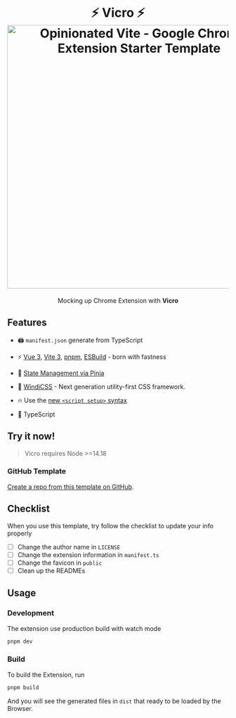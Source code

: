 <h1 align='center'>
  ⚡️ Vicro ⚡️
  <br>
  <img src='https://user-images.githubusercontent.com/46400321/204583377-7f53a18e-96e6-4a1c-9a64-f2657a374079.png' alt='Opinionated Vite - Google Chrome Extension Starter Template' width='600'/>
</h1>

<p align='center'>
Mocking up Chrome Extension with <b>Vicro</b><br>
</p>

## Features

- 🖨 `manifest.json` generate from TypeScript

- ⚡️ [Vue 3](https://github.com/vuejs/core), [Vite 3](https://github.com/vitejs/vite), [pnpm](https://pnpm.io/), [ESBuild](https://github.com/evanw/esbuild) - born with fastness

- 🍍 [State Management via Pinia](https://pinia.vuejs.org/)

- 🎨 [WindiCSS](https://windicss.org) - Next generation utility-first CSS framework.

- 🔥 Use the [new `<script setup>` syntax](https://github.com/vuejs/rfcs/pull/227)

- 🦾 TypeScript

## Try it now!

> Vicro requires Node >=14.18

### GitHub Template

[Create a repo from this template on GitHub](https://github.com/imrim12/vicro/generate).

## Checklist

When you use this template, try follow the checklist to update your info properly

- [ ] Change the author name in `LICENSE`
- [ ] Change the extension information in `manifest.ts`
- [ ] Change the favicon in `public`
- [ ] Clean up the READMEs

## Usage

### Development

The extension use production build with watch mode

```bash
pnpm dev
```

### Build

To build the Extension, run

```bash
pnpm build
```

And you will see the generated files in `dist` that ready to be loaded by the Browser.
